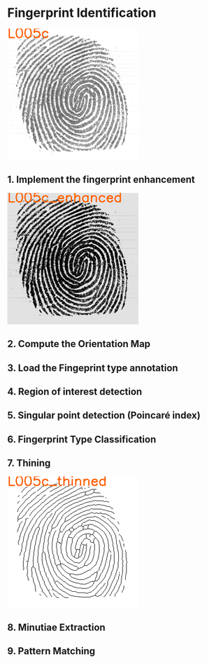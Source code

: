 # Fingerprint Identification

![L005c](L005c.png)
## 1. Implement the fingerprint enhancement
![L005c_enhanced](L005c_enhanced.png)
## 2. Compute the Orientation Map
## 3. Load the Fingeprint type annotation
## 4. Region of interest detection
## 5. Singular point detection (Poincaré index)
## 6. Fingerprint Type Classification
## 7. Thining
![L005c_thinned](L005c_thinned.png)
## 8. Minutiae Extraction
## 9. Pattern Matching
